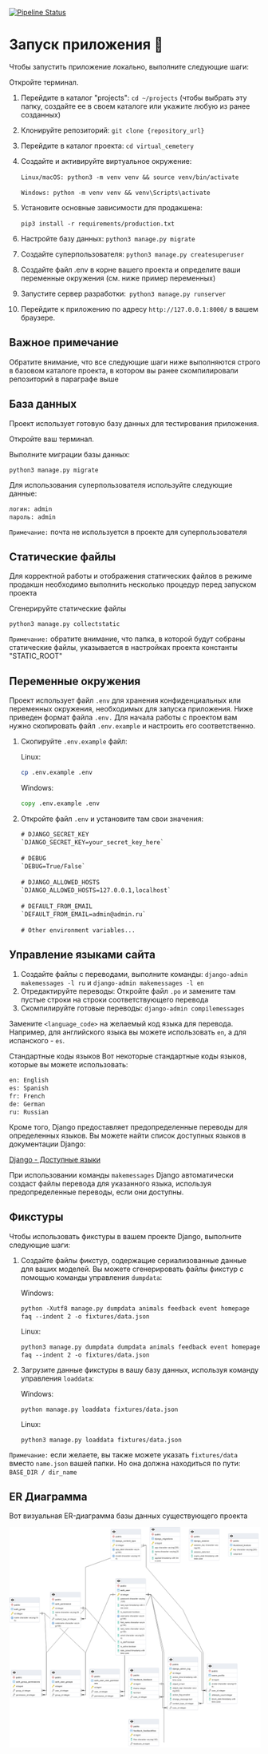 [![Pipeline Status](https://gitlab.crja72.ru/django/2024/spring/course/projects/team-6/badges/main/pipeline.svg)](https://gitlab.crja72.ru/django/2024/spring/course/projects/team-6/pipelines)


# Запуск приложения 🚀
Чтобы запустить приложение локально, выполните следующие шаги:

Откройте терминал.

1. Перейдите в каталог "projects": `cd ~/projects` (чтобы выбрать эту папку, создайте ее в своем каталоге или укажите любую из ранее созданных)
2. Клонируйте репозиторий: `git clone {repository_url}`
3. Перейдите в каталог проекта: `cd virtual_cemetery`
4. Создайте и активируйте виртуальное окружение:

   `Linux/macOS: python3 -m venv venv && source venv/bin/activate`

   `Windows: python -m venv venv && venv\Scripts\activate`
5. Установите основные зависимости для продакшена: 

   `pip3 install -r requirements/production.txt`
6. Настройте базу данных: `python3 manage.py migrate`
7. Создайте суперпользователя: `python3 manage.py createsuperuser`
8. Создайте файл .env в корне вашего проекта и определите ваши переменные окружения (см. ниже пример переменных)
9. Запустите сервер разработки:` python3 manage.py runserver`
10. Перейдите к приложению по адресу `http://127.0.0.1:8000/` в вашем браузере.

## Важное примечание
Обратите внимание, что все следующие шаги ниже выполняются строго в базовом каталоге проекта, в котором вы ранее скомпилировали репозиторий в параграфе выше

## База данных
Проект использует готовую базу данных для тестирования приложения.

Откройте ваш терминал.

Выполните миграции базы данных:
```
python3 manage.py migrate
```
Для использования суперпользователя используйте следующие данные:
```
логин: admin
пароль: admin
```

`Примечание:` почта не используется в проекте для суперпользователя

## Статические файлы

Для корректной работы и отображения статических файлов в режиме продакшн необходимо выполнить несколько процедур перед запуском проекта

Сгенерируйте статические файлы

```
python3 manage.py collectstatic
```

`Примечание:` обратите внимание, что папка, в которой будут собраны статические файлы, указывается в настройках проекта константы "STATIC_ROOT"

## Переменные окружения

Проект использует файл `.env` для хранения конфиденциальных или переменных окружения, необходимых для запуска приложения. Ниже приведен формат файла `.env.`
Для начала работы с проектом вам нужно скопировать файл `.env.example` и настроить его соответственно.

1. Скопируйте `.env.example` файл:
   
   Linux:
   ```bash
   cp .env.example .env
   ```
   Windows:
   ```cmd
   copy .env.example .env
   ```

2. Откройте файл `.env` и установите там свои значения:
    ```plaintext
    # DJANGO_SECRET_KEY
    `DJANGO_SECRET_KEY=your_secret_key_here`
    
    # DEBUG
    `DEBUG=True/False`

    # DJANGO_ALLOWED_HOSTS
    `DJANGO_ALLOWED_HOSTS=127.0.0.1,localhost`

    # DEFAULT_FROM_EMAIL
    `DEFAULT_FROM_EMAIL=admin@admin.ru`

    # Other environment variables...
    ```

## Управление языками сайта

1. Создайте файлы с переводами, выполните команды: `django-admin makemessages -l ru` и `django-admin makemessages -l en`
2. Отредактируйте переводы: Откройте файл `.po` и замените там пустые строки на строки соответствующего перевода
3. Скомпилируйте готовые переводы: `django-admin compilemessages`

Замените `<language_code>` на желаемый код языка для перевода. Например, для английского языка вы можете использовать `en`, а для испанского - `es`.

Стандартные коды языков
Вот некоторые стандартные коды языков, которые вы можете использовать:
```
en: English
es: Spanish
fr: French
de: German
ru: Russian
```

Кроме того, Django предоставляет предопределенные переводы для определенных языков. Вы можете найти список доступных языков в документации Django:

[Django - Доступные языки](http://www.lingoes.net/en/translator/langcode.htm)

При использовании команды `makemessages` Django автоматически создаст файлы перевода для указанного языка, используя предопределенные переводы, если они доступны.

## Фикстуры

Чтобы использовать фикстуры в вашем проекте Django, выполните следующие шаги:

1. Создайте файлы фикстур, содержащие сериализованные данные для ваших моделей. Вы можете сгенерировать файлы фикстур с помощью команды управления `dumpdata`:

   Windows:
   ```
   python -Xutf8 manage.py dumpdata animals feedback event homepage faq --indent 2 -o fixtures/data.json
   ```
   Linux:
   ```
   python3 manage.py dumpdata dumpdata animals feedback event homepage faq --indent 2 -o fixtures/data.json 
   ```
   
2. Загрузите данные фикстуры в вашу базу данных, используя команду управления `loaddata`:

   Windows:
   ```
   python manage.py loaddata fixtures/data.json 
   ```
   Linux:
   ```
   python3 manage.py loaddata fixtures/data.json 
   ```

`Примечание:` если желаете, вы также можете указать `fixtures/data` вместо `name.json` вашей папки. Но она должна находиться по пути: `BASE_DIR / dir_name`

## ER Диаграмма
Вот визуальная ER-диаграмма базы данных существующего проекта

![ER Diagram](ER.png)